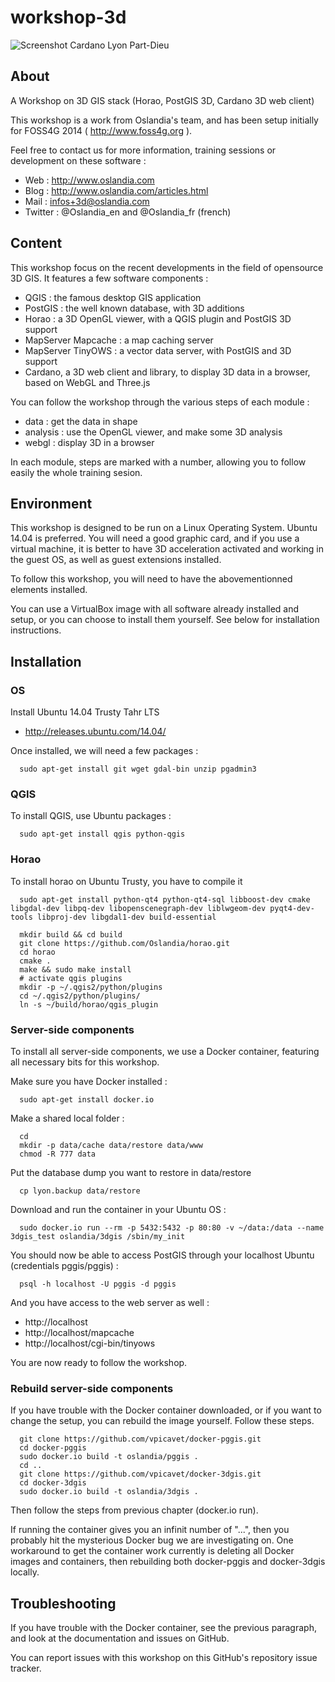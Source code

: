 workshop-3d
===========

![Screenshot Cardano Lyon Part-Dieu](https://raw.githubusercontent.com/vpicavet/workshop-3d/master/lyonpartdieu.jpg)

About
-----

A Workshop on 3D GIS stack (Horao, PostGIS 3D, Cardano 3D web client)

This workshop is a work from Oslandia's team, and has been setup initially for FOSS4G 2014 ( http://www.foss4g.org ).

Feel free to contact us for more information, training sessions or development on these software :
* Web :   http://www.oslandia.com
* Blog :  http://www.oslandia.com/articles.html
* Mail :  infos+3d@oslandia.com
* Twitter : @Oslandia_en and @Oslandia_fr (french)

Content
-------

This workshop focus on the recent developments in the field of opensource 3D GIS.
It features a few software components :
* QGIS  : the famous desktop GIS application
* PostGIS : the well known database, with 3D additions
* Horao : a 3D OpenGL viewer, with a QGIS plugin and PostGIS 3D support
* MapServer Mapcache : a map caching server
* MapServer TinyOWS : a vector data server, with PostGIS and 3D support
* Cardano, a 3D web client and library, to display 3D data in a browser, based on WebGL and Three.js

You can follow the workshop through the various steps of each module :
* data : get the data in shape
* analysis : use the OpenGL viewer, and make some 3D analysis
* webgl : display 3D in a browser

In each module, steps are marked with a number, allowing you to follow easily the whole training sesion.

Environment
-----------

This workshop is designed to be run on a Linux Operating System. Ubuntu 14.04 is preferred.
You will need a good graphic card, and if you use a virtual machine, it is better to have 3D acceleration activated and working in the guest OS, as well as guest extensions installed.

To follow this workshop, you will need to have the abovementionned elements installed.

You can use a VirtualBox image with all software already installed and setup, or you can choose to install them yourself. See below for installation instructions.


Installation
------------

### OS ###

Install Ubuntu 14.04 Trusty Tahr LTS

* http://releases.ubuntu.com/14.04/

Once installed, we will need a few packages :

```
  sudo apt-get install git wget gdal-bin unzip pgadmin3
```


### QGIS ###

To install QGIS, use Ubuntu packages :

```
  sudo apt-get install qgis python-qgis
```


### Horao ###

To install horao on Ubuntu Trusty, you have to compile it

```
  sudo apt-get install python-qt4 python-qt4-sql libboost-dev cmake libgdal-dev libpq-dev libopenscenegraph-dev liblwgeom-dev pyqt4-dev-tools libproj-dev libgdal1-dev build-essential

  mkdir build && cd build
  git clone https://github.com/Oslandia/horao.git
  cd horao
  cmake .
  make && sudo make install
  # activate qgis plugins
  mkdir -p ~/.qgis2/python/plugins
  cd ~/.qgis2/python/plugins/
  ln -s ~/build/horao/qgis_plugin
```

### Server-side components ###

To install all server-side components, we use a Docker container, featuring all necessary bits for this workshop.

Make sure you have Docker installed :

```
  sudo apt-get install docker.io
```

Make a shared local folder :

```
  cd
  mkdir -p data/cache data/restore data/www
  chmod -R 777 data
```

Put the database dump you want to restore in data/restore

```
  cp lyon.backup data/restore
```

Download and run the container in your Ubuntu OS :

```
  sudo docker.io run --rm -p 5432:5432 -p 80:80 -v ~/data:/data --name 3dgis_test oslandia/3dgis /sbin/my_init
```

You should now be able to access PostGIS through your localhost Ubuntu (credentials pggis/pggis) :

```
  psql -h localhost -U pggis -d pggis
```

And you have access to the web server as well :

* http://localhost
* http://localhost/mapcache
* http://localhost/cgi-bin/tinyows

You are now ready to follow the workshop.

### Rebuild server-side components ###

If you have trouble with the Docker container downloaded, or if you want to change the setup, you can rebuild the image yourself. Follow these steps.

```
  git clone https://github.com/vpicavet/docker-pggis.git
  cd docker-pggis
  sudo docker.io build -t oslandia/pggis .
  cd ..
  git clone https://github.com/vpicavet/docker-3dgis.git
  cd docker-3dgis
  sudo docker.io build -t oslandia/3dgis .
```

Then follow the steps from previous chapter (docker.io run).

If running the container gives you an infinit number of "...", then you probably hit the mysterious Docker bug we are investigating on. One workaround to get the container work currently is deleting all Docker images and containers, then rebuilding both docker-pggis and docker-3dgis locally.

Troubleshooting
---------------

If you have trouble with the Docker container, see the previous paragraph, and look at the documentation and issues on GitHub.

You can report issues with this workshop on this GitHub's repository issue tracker.
